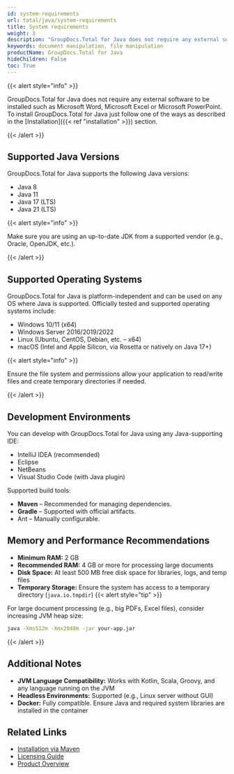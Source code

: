 ```yaml
---
id: system-requirements
url: total/java/system-requirements
title: System requirements
weight: 3
description: "GroupDocs.Total for Java does not require any external software to be installed such as Microsoft Word, Microsoft Excel or Microsoft PowerPoint for document manipulation."
keywords: document manipulation, file manipulation
productName: GroupDocs.Total for Java
hideChildren: False
toc: True
---
```

{{< alert style="info" >}}

GroupDocs.Total for Java does not require any external software to be installed such as Microsoft Word, Microsoft Excel or Microsoft PowerPoint. To install GroupDocs.Total for Java just follow one of the ways as described in the [Installation]({{< ref "installation" >}}) section.

{{< /alert >}}

## Supported Java Versions

GroupDocs.Total for Java supports the following Java versions:

- Java 8
- Java 11
- Java 17 (LTS)
- Java 21 (LTS)

{{< alert style="info" >}}

Make sure you are using an up-to-date JDK from a supported vendor (e.g., Oracle, OpenJDK, etc.).

{{< /alert >}}
## Supported Operating Systems

GroupDocs.Total for Java is platform-independent and can be used on any OS where Java is supported. Officially tested and supported operating systems include:

- Windows 10/11 (x64)
- Windows Server 2016/2019/2022
- Linux (Ubuntu, CentOS, Debian, etc. – x64)
- macOS (Intel and Apple Silicon, via Rosetta or natively on Java 17+)

{{< alert style="info" >}}

Ensure the file system and permissions allow your application to read/write files and create temporary directories if needed.

{{< /alert >}}

## Development Environments

You can develop with GroupDocs.Total for Java using any Java-supporting IDE:

- IntelliJ IDEA (recommended)
- Eclipse
- NetBeans
- Visual Studio Code (with Java plugin)

Supported build tools:

- **Maven** – Recommended for managing dependencies.
- **Gradle** – Supported with official artifacts.
- Ant – Manually configurable.

## Memory and Performance Recommendations

- **Minimum RAM:** 2 GB  
- **Recommended RAM:** 4 GB or more for processing large documents  
- **Disk Space:** At least 500 MB free disk space for libraries, logs, and temp files  
- **Temporary Storage:** Ensure the system has access to a temporary directory (`java.io.tmpdir`)
{{< alert style="tip" >}}

For large document processing (e.g., big PDFs, Excel files), consider increasing JVM heap size:
```sh
java -Xms512m -Xmx2048m -jar your-app.jar
```

{{< /alert >}}

## Additional Notes

- **JVM Language Compatibility:** Works with Kotlin, Scala, Groovy, and any language running on the JVM
- **Headless Environments:** Supported (e.g., Linux server without GUI)
- **Docker:** Fully compatible. Ensure Java and required system libraries are installed in the container

## Related Links

- [Installation via Maven](https://docs.groupdocs.com/total/java/installation/)
- [Licensing Guide](https://docs.groupdocs.com/total/java/licensing/)
- [Product Overview](https://products.groupdocs.com/total/java/)